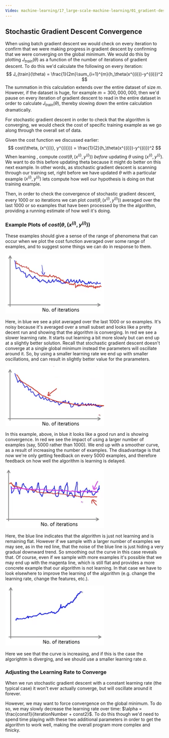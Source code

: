 ```yaml
---
Video: machine-learning/17_large-scale-machine-learning/01_gradient-descent-with-large-datasets/04_stochastic-gradient-descent-convergence.mp4
---
```


## Stochastic Gradient Descent Convergence

When using batch gradient descent we would check on every iteration to confirm that we were making progress in gradient descent by confirming that we were converging on the global minimum.  We would do this by plotting $J_{train}(\theta)$ as a function of the number of iterations of gradient descent.  To do this we'd calculate the following on every iteration:
$$
J_{train}(\theta) = \frac{1}{2m}\sum_{i=1}^{m}(h_\theta(x^{(i)})-y^{(i)})^2
$$
The summation in this calculation extends over the entire dataset of size $m$.  However, if the dataset is huge, for example $m=300,000,000$, then we'd pause on every iteration of gradient descent to read in the entire dataset in order to calculate $J_{train}(\theta)$, thereby slowing down the entire calculation dramatically.

For stochastic gradient descent in order to check that the algorithm is converging, we would check the cost of specific training example as we go along through the overall set of data.

Given the cost function we discussed earlier:
$$
cost(\theta, (x^{(i)}, y^{(i)})) = \frac{1}{2}(h_\theta(x^{(i)})-y^{(i)})^2
$$
When learning , compute $cost(\theta, (x^{(i)}, y^{(i)}))$ _before_ updating $\theta$ using $(x^{(i)}, y^{(i)})$.  We want to do this before updating theta because it might do better on this next example. In other words, as stochastic gradient descent is scanning through our training set, right before we have updated $\theta$ with a particular example $(x^{(i)}, y^{(i)})$ lets compute how well our hypothesis is doing on that training example.

Then, in order to check the convergence of stochastic gradient descent, every 1000 or so iterations we can plot $cost(\theta, (x^{(i)}, y^{(i)}))$ averaged over the last 1000 or so examples that have been processed by the the algorithm, providing a running estimate of how well it's doing.

### Example Plots of $cost(\theta,(x^{(i)},y^{(i)}))$

These examples should give a sense of the range of phenomena that can occur when we plot the cost function averaged over some range of examples, and to suggest some things we can do in response to them.

<img src="04-stochastic-gradient-descent-convergance.assets/image-20210716043305037.png" alt="image-20210716043305037" style="zoom:50%;" />

Here, in blue we see a plot averaged over the last 1000 or so examples. It's noisy because it's averaged over a small subset and looks like a pretty decent run and showing that the algorithm is converging.  In red we see a slower learning rate.  It starts out learning a bit more slowly but can end up at a slightly better solution.  Recall that stochastic gradient descent doesn't converge at a single global minimum instead the parameters will oscillate around it.  So, by using a smaller learning rate we end up with smaller oscillations, and can result in slightly better value for the prarameters.

<img src="04-stochastic-gradient-descent-convergance.assets/image-20210716043721930.png" alt="image-20210716043721930" style="zoom:50%;" />

In this example, above, in blue it looks like a good run and is showing convergence. In red we see the impact of using a larger number of examples (say, 5000 rather than 1000).  We end up with a smoother curve, as a result of increasing the number of examples.  The disadvantage is that now we're only getting feedback on every 5000 examples, and therefore feedback on how well the algorithm is learning is delayed.

<img src="04-stochastic-gradient-descent-convergance.assets/image-20210716044113947.png" alt="image-20210716044113947" style="zoom:50%;" />

Here, the blue line indicates that the algorithm is just not learning and is remaining flat.  However if we sample with a larger number of examples we may see, as in the red line, that the noise of the blue line is just hiding a very gradual downward trend.  So smoothing out the curve in this case reveals that.  Of course, even if we sample with more examples it's possible that we may end up with the magenta line, which is still flat and provides a more concrete example that our algorithm is not learning.  In that case we have to look elsewhere to improve the learning of the algorithm (e.g. change the learning rate, change the features, etc.).

<img src="04-stochastic-gradient-descent-convergance.assets/image-20210716044600221.png" alt="image-20210716044600221" style="zoom:50%;" />

Here we see that the curve is increasing, and if this is the case the algorightm is diverging, and we should use a smaller learning rate $\alpha$.

### Adjusting the Learning Rate to Converge

When we run stochastic gradient descent with a constant learning rate (the typical case) it won't ever actually converge, but will oscillate around it forever. 

However, we may want to force convergence on the global minimum.  To do so, we may slowly decrease the learning rate over time: $\alpha = \frac{const1}{iterationNumber + const2}$. To do this though we'd need to spend time playing with these two additional parameters in order to get the algorithm to work well, making the overall program more complex and finicky.



